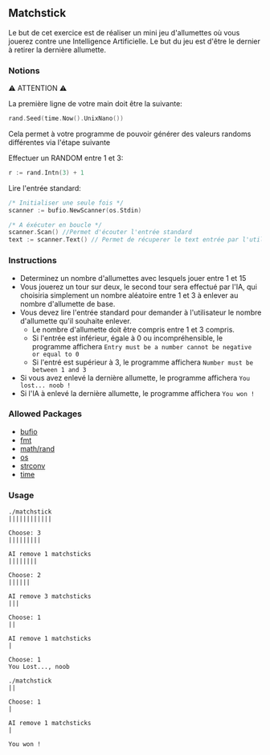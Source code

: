 ## Matchstick

Le but de cet exercice est de réaliser un mini jeu d'allumettes où vous jouerez contre une Intelligence Artificielle. Le but du jeu est d'être le dernier à retirer la dernière allumette.

### Notions

⚠️ ATTENTION ⚠️

La première ligne de votre main doit être la suivante:
``` Go
rand.Seed(time.Now().UnixNano())
``` 
Cela permet à votre programme de pouvoir générer des valeurs randoms différentes via l'étape suivante

Effectuer un RANDOM entre 1 et 3: 
``` Go
r := rand.Intn(3) + 1
```

Lire l'entrée standard:
``` Go
/* Initialiser une seule fois */
scanner := bufio.NewScanner(os.Stdin)

/* A éxécuter en boucle */
scanner.Scan() //Permet d'écouter l'entrée standard
text := scanner.Text() // Permet de récuperer le text entrée par l'utilisateur
```

### Instructions

- Determinez un nombre d'allumettes avec lesquels jouer entre 1 et 15
- Vous jouerez un tour sur deux, le second tour sera effectué par l'IA, qui choisiria simplement un nombre aléatoire entre 1 et 3 à enlever au nombre d'allumette de base.
- Vous devez lire l'entrée standard pour demander à l'utilisateur le nombre d'allumette qu'il souhaite enlever.
    - Le nombre d'allumette doit être compris entre 1 et 3 compris.
    - Si l'entrée est inférieur, égale à 0 ou incompréhensible, le programme affichera `Entry must be a number cannot be negative or equal to 0` 
    - Si l'entré est supérieur à 3, le programme affichera `Number must be between 1 and 3`
- Si vous avez enlevé la dernière allumette, le programme affichera `You lost... noob !`
- Si l'IA à enlevé la dernière allumette, le programme affichera `You won !`

### Allowed Packages

 - [bufio](https://pkg.go.dev/bufio)
 - [fmt](https://pkg.go.dev/fmt)
 - [math/rand](https://pkg.go.dev/math/rand)
 - [os](https://pkg.go.dev/os)
 - [strconv](https://pkg.go.dev/strconv)
 - [time](https://pkg.go.dev/time)

### Usage

```
./matchstick
||||||||||||

Choose: 3
|||||||||

AI remove 1 matchsticks
||||||||

Choose: 2
||||||

AI remove 3 matchsticks
|||

Choose: 1
||

AI remove 1 matchsticks
|

Choose: 1
You Lost..., noob

```

```
./matchstick
||

Choose: 1
|

AI remove 1 matchsticks
|

You won !

```

